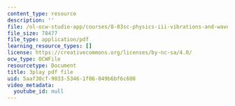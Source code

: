 ```yaml
---
content_type: resource
description: ''
file: /ol-ocw-studio-app/courses/8-03sc-physics-iii-vibrations-and-waves-fall-2016/5aaf30cf903353461f06049b6bf6c608_mqhO9GT8hD4.pdf
file_size: 78477
file_type: application/pdf
learning_resource_types: []
license: https://creativecommons.org/licenses/by-nc-sa/4.0/
ocw_type: OCWFile
resourcetype: Document
title: 3play pdf file
uid: 5aaf30cf-9033-5346-1f06-049b6bf6c608
video_metadata:
  youtube_id: null
---
```

